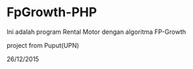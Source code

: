 # FpGrowth-PHP
Ini adalah program Rental Motor dengan algoritma FP-Growth

project from Puput(UPN)

26/12/2015
